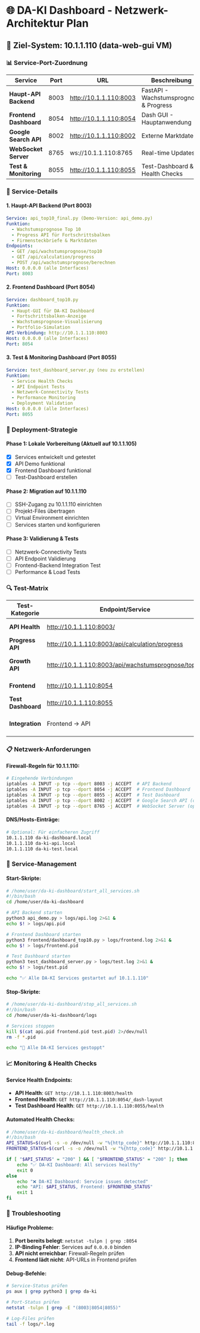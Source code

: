 # 🌐 DA-KI Dashboard - Netzwerk-Architektur Plan

## 🎯 **Ziel-System: 10.1.1.110 (data-web-gui VM)**

### 📊 **Service-Port-Zuordnung**

| Service | Port | URL | Beschreibung | Status |
|---------|------|-----|--------------|--------|
| **Haupt-API Backend** | 8003 | http://10.1.1.110:8003 | FastAPI - Wachstumsprognose & Progress | 🔄 Geplant |
| **Frontend Dashboard** | 8054 | http://10.1.1.110:8054 | Dash GUI - Hauptanwendung | 🔄 Geplant |
| **Google Search API** | 8002 | http://10.1.1.110:8002 | Externe Marktdaten | 🔄 Optional |
| **WebSocket Server** | 8765 | ws://10.1.1.110:8765 | Real-time Updates | 🔄 Optional |
| **Test & Monitoring** | 8055 | http://10.1.1.110:8055 | Test-Dashboard & Health Checks | 🔄 Geplant |

### 🔧 **Service-Details**

#### **1. Haupt-API Backend (Port 8003)**
```yaml
Service: api_top10_final.py (Demo-Version: api_demo.py)
Funktion: 
  - Wachstumsprognose Top 10
  - Progress API für Fortschrittsbalken
  - Firmensteckbriefe & Marktdaten
Endpoints:
  - GET /api/wachstumsprognose/top10
  - GET /api/calculation/progress
  - POST /api/wachstumsprognose/berechnen
Host: 0.0.0.0 (alle Interfaces)
Port: 8003
```

#### **2. Frontend Dashboard (Port 8054)**
```yaml
Service: dashboard_top10.py
Funktion:
  - Haupt-GUI für DA-KI Dashboard
  - Fortschrittsbalken-Anzeige
  - Wachstumsprognose-Visualisierung
  - Portfolio-Simulation
API-Verbindung: http://10.1.1.110:8003
Host: 0.0.0.0 (alle Interfaces)
Port: 8054
```

#### **3. Test & Monitoring Dashboard (Port 8055)**
```yaml
Service: test_dashboard_server.py (neu zu erstellen)
Funktion:
  - Service Health Checks
  - API Endpoint Tests
  - Netzwerk-Connectivity Tests
  - Performance Monitoring
  - Deployment Validation
Host: 0.0.0.0 (alle Interfaces)
Port: 8055
```

### 🚀 **Deployment-Strategie**

#### **Phase 1: Lokale Vorbereitung (Aktuell auf 10.1.1.105)**
- [x] Services entwickelt und getestet
- [x] API Demo funktional
- [x] Frontend Dashboard funktional
- [ ] Test-Dashboard erstellen

#### **Phase 2: Migration auf 10.1.1.110**
- [ ] SSH-Zugang zu 10.1.1.110 einrichten
- [ ] Projekt-Files übertragen
- [ ] Virtual Environment einrichten
- [ ] Services starten und konfigurieren

#### **Phase 3: Validierung & Tests**
- [ ] Netzwerk-Connectivity Tests
- [ ] API Endpoint Validierung
- [ ] Frontend-Backend Integration Test
- [ ] Performance & Load Tests

### 🔍 **Test-Matrix**

| Test-Kategorie | Endpoint/Service | Erwartetes Ergebnis | Test-Methode |
|----------------|------------------|---------------------|--------------|
| **API Health** | http://10.1.1.110:8003/ | {"status": "Running"} | curl GET |
| **Progress API** | http://10.1.1.110:8003/api/calculation/progress | Progress JSON | curl GET |
| **Growth API** | http://10.1.1.110:8003/api/wachstumsprognose/top10 | Top 10 Aktien JSON | curl GET |
| **Frontend** | http://10.1.1.110:8054 | Dashboard HTML | Browser/curl |
| **Test Dashboard** | http://10.1.1.110:8055 | Test Suite HTML | Browser/curl |
| **Integration** | Frontend → API | Daten werden geladen | Browser DevTools |

### 📋 **Netzwerk-Anforderungen**

#### **Firewall-Regeln für 10.1.1.110:**
```bash
# Eingehende Verbindungen
iptables -A INPUT -p tcp --dport 8003 -j ACCEPT  # API Backend
iptables -A INPUT -p tcp --dport 8054 -j ACCEPT  # Frontend Dashboard
iptables -A INPUT -p tcp --dport 8055 -j ACCEPT  # Test Dashboard
iptables -A INPUT -p tcp --dport 8002 -j ACCEPT  # Google Search API (optional)
iptables -A INPUT -p tcp --dport 8765 -j ACCEPT  # WebSocket Server (optional)
```

#### **DNS/Hosts-Einträge:**
```bash
# Optional: Für einfacheren Zugriff
10.1.1.110 da-ki-dashboard.local
10.1.1.110 da-ki-api.local
10.1.1.110 da-ki-test.local
```

### 🔄 **Service-Management**

#### **Start-Skripte:**
```bash
# /home/user/da-ki-dashboard/start_all_services.sh
#!/bin/bash
cd /home/user/da-ki-dashboard

# API Backend starten
python3 api_demo.py > logs/api.log 2>&1 &
echo $! > logs/api.pid

# Frontend Dashboard starten  
python3 frontend/dashboard_top10.py > logs/frontend.log 2>&1 &
echo $! > logs/frontend.pid

# Test Dashboard starten
python3 test_dashboard_server.py > logs/test.log 2>&1 &
echo $! > logs/test.pid

echo "✅ Alle DA-KI Services gestartet auf 10.1.1.110"
```

#### **Stop-Skripte:**
```bash
# /home/user/da-ki-dashboard/stop_all_services.sh
#!/bin/bash
cd /home/user/da-ki-dashboard/logs

# Services stoppen
kill $(cat api.pid frontend.pid test.pid) 2>/dev/null
rm -f *.pid

echo "🛑 Alle DA-KI Services gestoppt"
```

### 📈 **Monitoring & Health Checks**

#### **Service Health Endpoints:**
- **API Health**: `GET http://10.1.1.110:8003/health`
- **Frontend Health**: `GET http://10.1.1.110:8054/_dash-layout`
- **Test Dashboard Health**: `GET http://10.1.1.110:8055/health`

#### **Automated Health Checks:**
```bash
# /home/user/da-ki-dashboard/health_check.sh
#!/bin/bash
API_STATUS=$(curl -s -o /dev/null -w "%{http_code}" http://10.1.1.110:8003/)
FRONTEND_STATUS=$(curl -s -o /dev/null -w "%{http_code}" http://10.1.1.110:8054/)

if [ "$API_STATUS" = "200" ] && [ "$FRONTEND_STATUS" = "200" ]; then
    echo "✅ DA-KI Dashboard: All services healthy"
    exit 0
else
    echo "❌ DA-KI Dashboard: Service issues detected"
    echo "API: $API_STATUS, Frontend: $FRONTEND_STATUS"
    exit 1
fi
```

### 🚨 **Troubleshooting**

#### **Häufige Probleme:**
1. **Port bereits belegt**: `netstat -tulpn | grep :8054`
2. **IP-Binding Fehler**: Services auf `0.0.0.0` binden
3. **API nicht erreichbar**: Firewall-Regeln prüfen
4. **Frontend lädt nicht**: API-URLs in Frontend prüfen

#### **Debug-Befehle:**
```bash
# Service-Status prüfen
ps aux | grep python3 | grep da-ki

# Port-Status prüfen
netstat -tulpn | grep -E "(8003|8054|8055)"

# Log-Files prüfen
tail -f logs/*.log
```